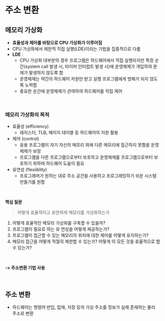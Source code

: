 # 주소 변환

## 메모리 가상화

- **효율성과 제어를 바탕으로 CPU 가상화가 이루어짐**
- CPU 가상화에서 제한적 직접 실행(LDE)이라는 기법을 집중적으로 다룸
- **LDE** : 
    - CPU 가상화 대부분의 경우 프로그램은 하드웨어에서 직접 실행되지만 특정 순간(system call 발생 시, 타이머 인터럽트 발생 시)에 운영체제가 개입하여 문제가 발생하지 않도록 함
    - 운영체제는 약간의 하드웨어 자원만 받고 실행 프로그램에게 방해가 되지 않도록 노력함
    - 중요한 순간에 운영체제가 관여하여 하드웨어를 직접 제어

<br/>

### 메모리 가상화의 목적

- 효율성 (efficiency)
    - 레지스터, TLB, 페이지 테이블 등 하드웨어의 지원 활용
- 제어 (control)
    - 응용 프로그램이 자기 자신의 메모리 외에 다른 메모리에 접근하지 못함을 운영체제가 보장
    - 프로그램을 다른 프로그램으로부터 보호하고 운영체제를 프로그램으로부터 보호하기 위하여 하드웨어 도움이 필요
- 유연성 (flexiiblity)
    - 프로그래머가 원하는 대로 주소 공간을 사용하고 프로그래밍하기 쉬운 시스템 만들기를 원함

<br/>

**핵심 질문**

> 어떻게 효율적이고 유연하게 메모리를 가상화하는가

1. 어떻게 효율적인 메모리 가상화를 구축할 수 있을까?
2. 프로그램이 필요로 하는 유
연성을 어떻게 제공하는가?
3. 프로그램이 접근할 수 있는 메모리의 위치에 대한 제어를
어떻게 유지하는가?
4. 메모리 접근을 어떻게 적절히 제한할 수 있는가? 어떻게 이 모든
것을 효율적으로 할 수 있는가?
<br/>

**-> 주소변환 기법 사용**

<br/>

## 주소 변환

- 하드웨어는 명령어 반입, 탑재, 저장 등의 가상 주소를 정보가 실제 존재하는 물리 주소로 변환
